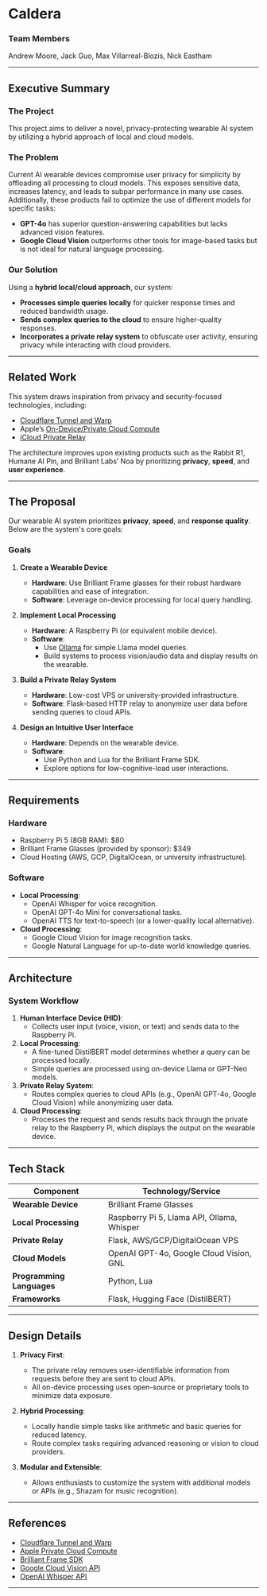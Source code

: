 # Caldera

### **Team Members**
Andrew Moore, Jack Guo, Max Villarreal-Blozis, Nick Eastham

---

## **Executive Summary**

### **The Project**
This project aims to deliver a novel, privacy-protecting wearable AI system by utilizing a hybrid approach of local and cloud models.

### **The Problem**
Current AI wearable devices compromise user privacy for simplicity by offloading all processing to cloud models. This exposes sensitive data, increases latency, and leads to subpar performance in many use cases. Additionally, these products fail to optimize the use of different models for specific tasks:
- **GPT-4o** has superior question-answering capabilities but lacks advanced vision features.
- **Google Cloud Vision** outperforms other tools for image-based tasks but is not ideal for natural language processing.

### **Our Solution**
Using a **hybrid local/cloud approach**, our system:
- **Processes simple queries locally** for quicker response times and reduced bandwidth usage.
- **Sends complex queries to the cloud** to ensure higher-quality responses.
- **Incorporates a private relay system** to obfuscate user activity, ensuring privacy while interacting with cloud providers.

---

## **Related Work**
This system draws inspiration from privacy and security-focused technologies, including:
- [Cloudflare Tunnel and Warp](https://www.cloudflare.com)
- Apple’s [On-Device/Private Cloud Compute](https://security.apple.com/blog/private-cloud-compute/)
- [iCloud Private Relay](https://www.apple.com/icloud/docs/iCloud_Private_Relay_Overview_Dec2021.pdf)

The architecture improves upon existing products such as the Rabbit R1, Humane AI Pin, and Brilliant Labs’ Noa by prioritizing **privacy**, **speed**, and **user experience**.

---

## **The Proposal**
Our wearable AI system prioritizes **privacy**, **speed**, and **response quality**. Below are the system's core goals:

### **Goals**
1. **Create a Wearable Device**
   - **Hardware**: Use Brilliant Frame glasses for their robust hardware capabilities and ease of integration.
   - **Software**: Leverage on-device processing for local query handling.

2. **Implement Local Processing**
   - **Hardware**: A Raspberry Pi (or equivalent mobile device).
   - **Software**:
     - Use [Ollama](https://ollama.ai) for simple Llama model queries.
     - Build systems to process vision/audio data and display results on the wearable.

3. **Build a Private Relay System**
   - **Hardware**: Low-cost VPS or university-provided infrastructure.
   - **Software**: Flask-based HTTP relay to anonymize user data before sending queries to cloud APIs.

4. **Design an Intuitive User Interface**
   - **Hardware**: Depends on the wearable device.
   - **Software**:
     - Use Python and Lua for the Brilliant Frame SDK.
     - Explore options for low-cognitive-load user interactions.

---

## **Requirements**

### **Hardware**
- Raspberry Pi 5 (8GB RAM): $80
- Brilliant Frame Glasses (provided by sponsor): $349
- Cloud Hosting (AWS, GCP, DigitalOcean, or university infrastructure).

### **Software**
- **Local Processing**:
  - OpenAI Whisper for voice recognition.
  - OpenAI GPT-4o Mini for conversational tasks.
  - OpenAI TTS for text-to-speech (or a lower-quality local alternative).
- **Cloud Processing**:
  - Google Cloud Vision for image recognition tasks.
  - Google Natural Language for up-to-date world knowledge queries.

---

## **Architecture**

### **System Workflow**
1. **Human Interface Device (HID)**: 
   - Collects user input (voice, vision, or text) and sends data to the Raspberry Pi.
2. **Local Processing**:
   - A fine-tuned DistilBERT model determines whether a query can be processed locally.
   - Simple queries are processed using on-device Llama or GPT-Neo models.
3. **Private Relay System**:
   - Routes complex queries to cloud APIs (e.g., OpenAI GPT-4o, Google Cloud Vision) while anonymizing user data.
4. **Cloud Processing**:
   - Processes the request and sends results back through the private relay to the Raspberry Pi, which displays the output on the wearable device.

---

## **Tech Stack**
| Component                 | Technology/Service                          |
|---------------------------|---------------------------------------------|
| **Wearable Device**       | Brilliant Frame Glasses                    |
| **Local Processing**      | Raspberry Pi 5, Llama API, Ollama, Whisper |
| **Private Relay**         | Flask, AWS/GCP/DigitalOcean VPS            |
| **Cloud Models**          | OpenAI GPT-4o, Google Cloud Vision, GNL    |
| **Programming Languages** | Python, Lua                                |
| **Frameworks**            | Flask, Hugging Face (DistilBERT)           |

---

## **Design Details**

1. **Privacy First**:
   - The private relay removes user-identifiable information from requests before they are sent to cloud APIs.
   - All on-device processing uses open-source or proprietary tools to minimize data exposure.

2. **Hybrid Processing**:
   - Locally handle simple tasks like arithmetic and basic queries for reduced latency.
   - Route complex tasks requiring advanced reasoning or vision to cloud providers.

3. **Modular and Extensible**:
   - Allows enthusiasts to customize the system with additional models or APIs (e.g., Shazam for music recognition).

---

## **References**
- [Cloudflare Tunnel and Warp](https://www.cloudflare.com)
- [Apple Private Cloud Compute](https://security.apple.com/blog/private-cloud-compute/)
- [Brilliant Frame SDK](https://docs.brilliant.xyz/frame/building-apps-sdk/)
- [Google Cloud Vision API](https://cloud.google.com/vision/overview/docs/)
- [OpenAI Whisper API](https://platform.openai.com/docs/models/whisper)

---

